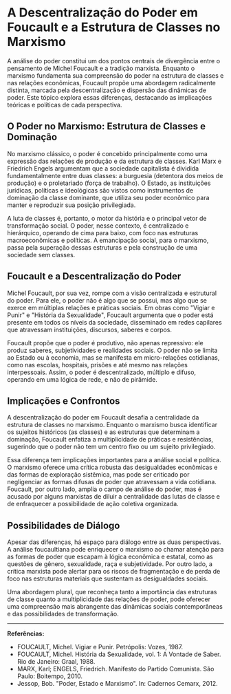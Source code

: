 
# A Descentralização do Poder em Foucault e a Estrutura de Classes no Marxismo

A análise do poder constitui um dos pontos centrais de divergência entre o pensamento de Michel Foucault e a tradição marxista. Enquanto o marxismo fundamenta sua compreensão do poder na estrutura de classes e nas relações econômicas, Foucault propõe uma abordagem radicalmente distinta, marcada pela descentralização e dispersão das dinâmicas de poder. Este tópico explora essas diferenças, destacando as implicações teóricas e políticas de cada perspectiva.

## O Poder no Marxismo: Estrutura de Classes e Dominação

No marxismo clássico, o poder é concebido principalmente como uma expressão das relações de produção e da estrutura de classes. Karl Marx e Friedrich Engels argumentam que a sociedade capitalista é dividida fundamentalmente entre duas classes: a burguesia (detentora dos meios de produção) e o proletariado (força de trabalho). O Estado, as instituições jurídicas, políticas e ideológicas são vistos como instrumentos de dominação da classe dominante, que utiliza seu poder econômico para manter e reproduzir sua posição privilegiada.

A luta de classes é, portanto, o motor da história e o principal vetor de transformação social. O poder, nesse contexto, é centralizado e hierárquico, operando de cima para baixo, com foco nas estruturas macroeconômicas e políticas. A emancipação social, para o marxismo, passa pela superação dessas estruturas e pela construção de uma sociedade sem classes.

## Foucault e a Descentralização do Poder

Michel Foucault, por sua vez, rompe com a visão centralizada e estrutural do poder. Para ele, o poder não é algo que se possui, mas algo que se exerce em múltiplas relações e práticas sociais. Em obras como "Vigiar e Punir" e "História da Sexualidade", Foucault argumenta que o poder está presente em todos os níveis da sociedade, disseminado em redes capilares que atravessam instituições, discursos, saberes e corpos.

Foucault propõe que o poder é produtivo, não apenas repressivo: ele produz saberes, subjetividades e realidades sociais. O poder não se limita ao Estado ou à economia, mas se manifesta em micro-relações cotidianas, como nas escolas, hospitais, prisões e até mesmo nas relações interpessoais. Assim, o poder é descentralizado, múltiplo e difuso, operando em uma lógica de rede, e não de pirâmide.

## Implicações e Confrontos

A descentralização do poder em Foucault desafia a centralidade da estrutura de classes no marxismo. Enquanto o marxismo busca identificar os sujeitos históricos (as classes) e as estruturas que determinam a dominação, Foucault enfatiza a multiplicidade de práticas e resistências, sugerindo que o poder não tem um centro fixo ou um sujeito privilegiado.

Essa diferença tem implicações importantes para a análise social e política. O marxismo oferece uma crítica robusta das desigualdades econômicas e das formas de exploração sistêmica, mas pode ser criticado por negligenciar as formas difusas de poder que atravessam a vida cotidiana. Foucault, por outro lado, amplia o campo de análise do poder, mas é acusado por alguns marxistas de diluir a centralidade das lutas de classe e de enfraquecer a possibilidade de ação coletiva organizada.

## Possibilidades de Diálogo

Apesar das diferenças, há espaço para diálogo entre as duas perspectivas. A análise foucaultiana pode enriquecer o marxismo ao chamar atenção para as formas de poder que escapam à lógica econômica e estatal, como as questões de gênero, sexualidade, raça e subjetividade. Por outro lado, a crítica marxista pode alertar para os riscos de fragmentação e de perda de foco nas estruturas materiais que sustentam as desigualdades sociais.

Uma abordagem plural, que reconheça tanto a importância das estruturas de classe quanto a multiplicidade das relações de poder, pode oferecer uma compreensão mais abrangente das dinâmicas sociais contemporâneas e das possibilidades de transformação.

---

**Referências:**

- FOUCAULT, Michel. Vigiar e Punir. Petrópolis: Vozes, 1987.
- FOUCAULT, Michel. História da Sexualidade, vol. 1: A Vontade de Saber. Rio de Janeiro: Graal, 1988.
- MARX, Karl; ENGELS, Friedrich. Manifesto do Partido Comunista. São Paulo: Boitempo, 2010.
- Jessop, Bob. "Poder, Estado e Marxismo". In: Cadernos Cemarx, 2012.
```

